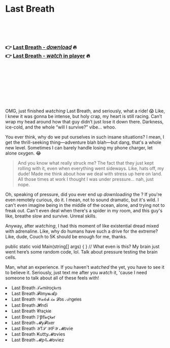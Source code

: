 <h1>Last Breath</h1>

<br><br><br>

<h3>👉 <a href="https://Andys-igschotcouterr1983.github.io/ogwkhgwhqp/">Last Breath - 𝘥𝘰𝘸𝘯𝘭𝘰𝘢𝘥</a> 🔥<br>
👉 <a href="https://Andys-igschotcouterr1983.github.io/ogwkhgwhqp/">Last Breath - 𝘸𝘢𝘵𝘤𝘩 in player</a> 🔥
</h3>



<br><br><br><br><br><br><br>


OMG, just finished 𝘸𝘢𝘵𝘤𝘩𝘪𝘯𝘨 Last Breath, and seriously, what a ride! 😱 Like, I knew it was gonna be intense, but holy crap, my heart is still racing. Can’t wrap my head around how that guy didn’t just lose it down there. Darkness, ice-cold, and the whole “will I survive?” vibe... whoo.

You ever think, why do we put ourselves in such insane situations? I mean, I get the thrill-seeking thing—adventure blah blah—but dang, that's a whole new level. Sometimes I can barely handle losing my phone charger, let alone oxygen. 😂

> And you know what really struck me? The fact that they just kept rolling with it, even when everything went sideways. Like, hats off, my dude! Made me think about how we deal with stress up here on land. All those times at work I thought I was under pressure... nah, just nope.

Oh, speaking of pressure, did you ever end up 𝘥𝘰𝘸𝘯𝘭𝘰𝘢𝘥𝘪𝘯𝘨 the  ? If you're even remotely curious, do it. I mean, not to sound dramatic, but it's wild. I can't even imagine being in the middle of the ocean, alone, and trying not to freak out. Can't even deal when there's a spider in my room, and this guy's like, breathe slow and survive. Unreal skills.

Anyway, after 𝘸𝘢𝘵𝘤𝘩𝘪𝘯𝘨, I had this moment of like existential dread mixed with adrenaline. Like, why do humans have such a drive for the extreme? Like, dude, Couch to 5K should be enough for me, thanks.

public static void Main(string[] args) { } // What even is this? My brain just went here’s some random code, lol. Talk about pressure testing the brain cells.

Man, what an experience. If you haven't 𝘸𝘢𝘵𝘤𝘩𝘦𝘥 the   yet, you have to see it to believe it. Seriously, just text me after you 𝘸𝘢𝘵𝘤𝘩 it, 'cause I need someone to talk about all of these feels with!

<li>Last Breath 𝒯𝒶𝗆𝗂𝗅𝗋𝗈ç𝗄𝑒𝗋𝗌</li>
<li>Last Breath 𝓕𝗂𝗅𝗆𝗒𝗐𝓐ρ</li>
<li>Last Breath 𝒲𝒶𝓉𝒸𝒽 𝒾𝓃 𝓛𝗈𝗌 𝒜𝗇𝗀𝖾𝗅𝖾𝗌</li>
<li>Last Breath 𝓗𝗂𝗇ԁ𝗂</li>
<li>Last Breath 𝓒𝗋𝖺ç𝗄𝗅𝖾</li>
<li>Last Breath 𝙿Ꞵť𝗅𝓸ç𝗄𝓮𝗋</li>
<li>Last Breath 𝓜𝗒𝓕𝗅𝗂𝗑𝖾𝗋</li>
<li>Last Breath 𝒴𝖳𝒮 𝒴𝖨𝖥𝒴 𝓜𝗈ν𝗂𝖾</li>
<li>Last Breath Ҝ𝗎𝗍𝗍𝗒𝓜𝗈ν𝗂𝖾𝗌</li>
<li>Last Breath 𝓜ρ𝟜𝓜𝗈ν𝗂𝖾𝗓</li>
